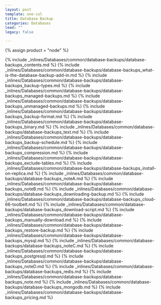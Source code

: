 ```yaml
---
layout: post
template: one-col
title: Database Backup
categories: Databases
lead: ""
legacy: false

---
```

{% assign product = "node" %}


{% include _inlines/Databases/common/database-backups/database-backups_contents.md %}
{% include _inlines/Databases/common/database-backups/database-backups_what-is-the-database-backup-add-in.md %}
{% include _inlines/Databases/common/database-backups/database-backups_backup-types.md %}
{% include _inlines/Databases/common/database-backups/database-backups_managed-backups.md %}
{% include _inlines/Databases/common/database-backups/database-backups_unmanaged-backups.md %}
{% include _inlines/Databases/common/database-backups/database-backups_backup-format.md %}
{% include _inlines/Databases/common/database-backups/database-backups_binary.md %}
{% include _inlines/Databases/common/database-backups/database-backups_text.md %}
{% include _inlines/Databases/common/database-backups/database-backups_backup-schedule.md %}
{% include _inlines/Databases/common/database-backups/database-backups_compression.md %}
{% include _inlines/Databases/common/database-backups/database-backups_exclude-tables.md %}
{% include _inlines/Databases/common/database-backups/database-backups_install-on-replica.md %}
{% include _inlines/Databases/common/database-backups/database-backups_noteA.md %}
{% include _inlines/Databases/common/database-backups/database-backups_noteB.md %}
{% include _inlines/Databases/common/database-backups/database-backups_downloading-backup.md %}
{% include _inlines/Databases/common/database-backups/database-backups_cloud-66-toolbelt.md %}
{% include _inlines/Databases/common/database-backups/database-backups_download-script.md %}
{% include _inlines/Databases/common/database-backups/database-backups_manually-download.md %}
{% include _inlines/Databases/common/database-backups/database-backups_restore-backup.md %}
{% include _inlines/Databases/common/database-backups/database-backups_mysql.md %}
{% include _inlines/Databases/common/database-backups/database-backups_noteC.md %}
{% include _inlines/Databases/common/database-backups/database-backups_postgresql.md %}
{% include _inlines/Databases/common/database-backups/database-backups_noteD.md %}
{% include _inlines/Databases/common/database-backups/database-backups_redis.md %}
{% include _inlines/Databases/common/database-backups/database-backups_note.md %}
{% include _inlines/Databases/common/database-backups/database-backups_mongodb.md %}
{% include _inlines/Databases/common/database-backups/database-backups_pricing.md %}
